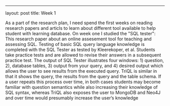 ---
layout: post
title: Week 1


As a part of the research plan, I need spend the first weeks on reading research papers and articls to learn about different tool available to help student with learning database. On week one I studied the "SQL tester": This research paper about an online assesement tool for teaching and assessing SQL. Testing of basic SQL query language knowledge is completed with the SQL Tester as tested by Kleerekoper, et al. Students take practice tests and are allowed to revise their answers in a subsequent practice test. The output of SQL Tester illustrates four windows: 1) question, 2), database tables, 3) output from your query, and 4) desired output which allows the user to see results from the executed query. TriQL is similar in that it shows the query, the results from the query and the table schema. If a user repeats this process over time, in both cases students may become familiar with question semantics while also increasing their knowledge of SQL syntax, whereas TriQL also exposes the user to MongoDB and Neo4J and over time would presumably increase the user’s knowledge
